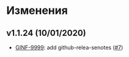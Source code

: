 # Изменения

## v1.1.24 (10/01/2020)
- [GINF-9999](https://jira.csssr.io/browse/GINF-9999): add github-relea-senotes ([#7](https://github.com/evless/test-github-actions/pull/7))
